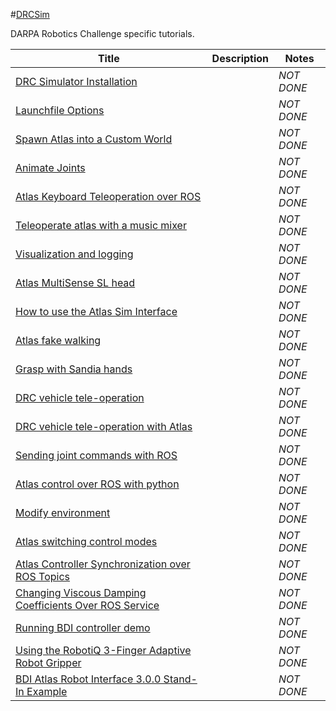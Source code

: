 #[DRCSim][1]

DARPA Robotics Challenge specific tutorials.

|Title|Description|Notes|
|----|----|----|
|[DRC Simulator Installation][2]||*NOT DONE*|
|[Launchfile Options][3]||*NOT DONE*|
|[Spawn Atlas into a Custom World][4]||*NOT DONE*|
|[Animate Joints][5]||*NOT DONE*|
|[Atlas Keyboard Teleoperation over ROS][6]||*NOT DONE*|
|[Teleoperate atlas with a music mixer][7]||*NOT DONE*|
|[Visualization and logging][8]||*NOT DONE*|
|[Atlas MultiSense SL head][9]||*NOT DONE*|
|[How to use the Atlas Sim Interface][10]||*NOT DONE*|
|[Atlas fake walking][11]||*NOT DONE*|
|[Grasp with Sandia hands][12]||*NOT DONE*|
|[DRC vehicle tele-operation][13]||*NOT DONE*|
|[DRC vehicle tele-operation with Atlas][14]||*NOT DONE*|
|[Sending joint commands with ROS][15]||*NOT DONE*|
|[Atlas control over ROS with python][16]||*NOT DONE*|
|[Modify environment][17]||*NOT DONE*|
|[Atlas switching control modes][18]||*NOT DONE*|
|[Atlas Controller Synchronization over ROS Topics][19]||*NOT DONE*|
|[Changing Viscous Damping Coefficients Over ROS Service][20]||*NOT DONE*|
|[Running BDI controller demo][21]||*NOT DONE*|
|[Using the RobotiQ 3-Finger Adaptive Robot Gripper][22]||*NOT DONE*|
|[BDI Atlas Robot Interface 3.0.0 Stand-In Example][23]||*NOT DONE*|

[1]: http://gazebosim.org/tutorials?cat=drcsim
[2]: ../gazebo_notes/.md
[3]: ../gazebo_notes/.md
[4]: ../gazebo_notes/.md
[5]: ../gazebo_notes/.md
[6]: ../gazebo_notes/.md
[7]: ../gazebo_notes/.md
[8]: ../gazebo_notes/.md
[9]: ../gazebo_notes/.md
[10]: ../gazebo_notes/.md
[11]: ../gazebo_notes/.md
[12]: ../gazebo_notes/.md
[13]: ../gazebo_notes/.md
[14]: ../gazebo_notes/.md
[15]: ../gazebo_notes/.md
[16]: ../gazebo_notes/.md
[17]: ../gazebo_notes/.md
[18]: ../gazebo_notes/.md
[19]: ../gazebo_notes/.md
[20]: ../gazebo_notes/.md
[21]: ../gazebo_notes/.md
[22]: ../gazebo_notes/.md
[23]: ../gazebo_notes/.md
